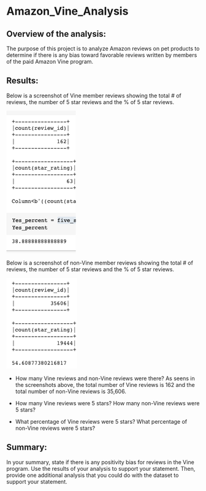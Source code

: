 # Amazon_Vine_Analysis

## Overview of the analysis: 

The purpose of this project is to analyze Amazon reviews on pet products to determine if there is any bias toward favorable reviews written by members of the paid Amazon Vine program. 

## Results: 

Below is a screenshot of Vine member reviews showing the total # of reviews, the number of 5 star reviews and the % of 5 star reviews. 

![screenshots of vine user reviews](https://github.com/ereekaj/Amazon_Vine_Analysis/blob/main/Resources/VineYesScreenshot.png)

Below is a screenshot of non-Vine member reviews showing the total # of reviews, the number of 5 star reviews and the % of 5 star reviews.

![screenshots of non-vine user reviews](https://github.com/ereekaj/Amazon_Vine_Analysis/blob/main/Resources/VineNoScreenshot.png)

* How many Vine reviews and non-Vine reviews were there?
As seens in the screenshots above, the total number of Vine reviews is 162 and the total number of non-Vine reviews is 35,606. 

* How many Vine reviews were 5 stars? How many non-Vine reviews were 5 stars?


* What percentage of Vine reviews were 5 stars? What percentage of non-Vine reviews were 5 stars?

## Summary: 

In your summary, state if there is any positivity bias for reviews in the Vine program. Use the results of your analysis to support your statement. Then, provide one additional analysis that you could do with the dataset to support your statement.